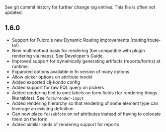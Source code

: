 See git commit history for further change log entries. 
This file is often not updated.

1.6.0
-----
- Support for Fulcro's new Dynamic Routing improvements (routing/route-to!) 
- New multimethod basis for rendering (bw compatible with plugin rendering via maps). See Developer's Guide.
- Improved support for dynamically generating artifacts (reports/forms) at runtime.
- Expanded options available in fn version of many options
- Allow picker options on attribute model
- Added exported clj-kondo config
- Added support for raw EQL query on pickers
- Added rendering hint to omit labels on form fields (for rendering things like tables). See `form/render-input`
- Added rendering hierarchy so that rendering of some element type can leverage an existing definition
- Can now place `fo/subform` on ref attributes instead of having to colocate them on the form
- Added similar kinds of rendering support for reports
